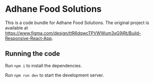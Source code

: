 
  # Adhane Food Solutions

  This is a code bundle for Adhane Food Solutions. The original project is available at https://www.figma.com/design/ttR6dqwcTPVWWum3xG9jRt/Build-Responsive-React-App.

  ## Running the code

  Run `npm i` to install the dependencies.

  Run `npm run dev` to start the development server.
  
